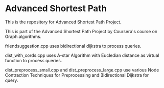 # Advanced Shortest Path
This is the repository for Advanced Shortest Path Project.

This is part of the Advanced Shortest Path Project by Coursera's course on Graph algorithms.

friendsuggestion.cpp uses bidirectional dijkstra to process queries.

dist_with_cords.cpp uses A-star Algorithm with Eucledian distance as virtual function to process queries.

dist_preprocess_small.cpp and dist_preprocess_large.cpp use various Node Contraction Techniques for Preprocessing and Bidirectional Dijkstra for query.
